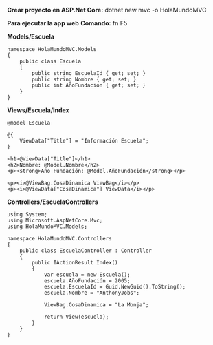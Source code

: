 **Crear proyecto en ASP.Net Core:**
dotnet new mvc -o HolaMundoMVC

**Para ejecutar la app web** 
**Comando:** fn F5

**Models/Escuela**

    namespace HolaMundoMVC.Models
    {
        public class Escuela
        {
            public string EscuelaId { get; set; }
            public string Nombre { get; set; }
            public int AñoFundación { get; set; }
        }
    }

**Views/Escuela/Index** 

    @model Escuela

    @{
        ViewData["Title"] = "Información Escuela";
    }

    <h1>@ViewData["Title"]</h1>
    <h2>Nombre: @Model.Nombre</h2>
    <p><strong>Año Fundación: @Model.AñoFundación</strong></p>

    <p><i>@ViewBag.CosaDinamica ViewBag</i></p>
    <p><i>@ViewData["CosaDinamica"] ViewData</i></p>

**Controllers/EscuelaControllers**

    using System;
    using Microsoft.AspNetCore.Mvc;
    using HolaMundoMVC.Models;

    namespace HolaMundoMVC.Controllers
    {
        public class EscuelaController : Controller
        {
            public IActionResult Index()
            {
                var escuela = new Escuela();
                escuela.AñoFundación = 2005;
                escuela.EscuelaId = Guid.NewGuid().ToString();
                escuela.Nombre = "AnthonyJobs";

                ViewBag.CosaDinamica = "La Monja";

                return View(escuela);
            }
        }
    }
